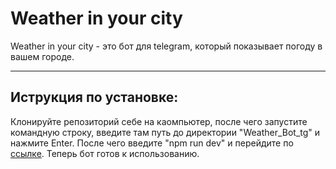 # Weather in your city

Weather in your city - это бот для telegram, который показывает погоду в вашем городе. 

___

## Иструкция по установке: 

Клонируйте репозиторий себе на каомпьютер, после чего запустите командную строку, введите там путь до директории "Weather_Bot_tg" и нажмите Enter. После чего введите "npm run dev" и перейдите по [ссылке](https://t.me/HahasiWeather_Bot). Теперь бот готов к использованию.
